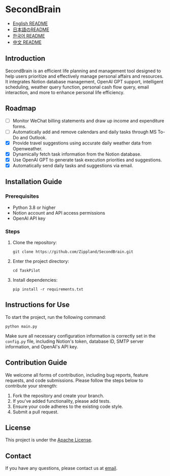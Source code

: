 # SecondBrain

- [English README](README_EM.md)
- [日本語のREADME](README_JP.md)
- [한국어 README](README_KR.md)
- [中文 README](README.md)

## Introduction
SecondBrain is an efficient life planning and management tool designed to help users prioritize and effectively manage personal affairs and resources. It integrates Notion database management, OpenAI GPT support, intelligent scheduling, weather query function, personal cash flow query, email interaction, and more to enhance personal life efficiency.

## Roadmap
- [ ] Monitor WeChat billing statements and draw up income and expenditure forms.
- [ ] Automatically add and remove calendars and daily tasks through MS To-Do and Outlook.
- [X] Provide travel suggestions using accurate daily weather data from Openweather.
- [X] Dynamically fetch task information from the Notion database.
- [X] Use OpenAI GPT to generate task execution priorities and suggestions.
- [X] Automatically send daily tasks and suggestions via email.

## Installation Guide

### Prerequisites
- Python 3.8 or higher
- Notion account and API access permissions
- OpenAI API key

### Steps
1. Clone the repository:
   ```
   git clone https://github.com/Zippland/SecondBrain.git
   ```
2. Enter the project directory:
   ```
   cd TaskPilot
   ```
3. Install dependencies:
   ```
   pip install -r requirements.txt
   ```

## Instructions for Use
To start the project, run the following command:
```
python main.py
```
Make sure all necessary configuration information is correctly set in the `config.py` file, including Notion's token, database ID, SMTP server information, and OpenAI's API key.

## Contribution Guide
We welcome all forms of contribution, including bug reports, feature requests, and code submissions. Please follow the steps below to contribute your strength:
1. Fork the repository and create your branch.
2. If you've added functionality, please add tests.
3. Ensure your code adheres to the existing code style.
4. Submit a pull request.

## License
This project is under the [Apache License](LICENSE).

## Contact
If you have any questions, please contact us at [email](mailto:zihan.jian@outlook.com).